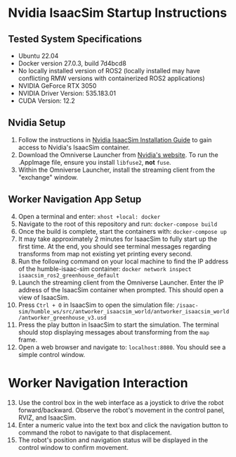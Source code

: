 # Nvidia IsaacSim Startup Instructions

## Tested System Specifications
 - Ubuntu 22.04
 - Docker version 27.0.3, build 7d4bcd8
 - No locally installed version of ROS2 (locally installed may have conflicting RMW versions with containerized ROS2 applications)
 - NVIDIA GeForce RTX 3050
 - NVIDIA Driver Version: 535.183.01
 - CUDA Version: 12.2

## Nvidia Setup

1. Follow the instructions in [Nvidia IsaacSim Installation Guide](https://docs.omniverse.nvidia.com/isaacsim/latest/installation/install_container.html) to gain access to Nvidia's IsaacSim container.
2. Download the Omniverse Launcher from [Nvidia's website](https://www.nvidia.com/en-us/omniverse/download/). To run the .AppImage file, ensure you install `libfuse2`, **not** `fuse`.
3. Within the Omniverse Launcher, install the streaming client from the "exchange" window.

## Worker Navigation App Setup

4. Open a terminal and enter: ```xhost +local: docker```
5. Navigate to the root of this repository and run: ```docker-compose build```
6. Once the build is complete, start the containers with: ```docker-compose up```
7. It may take approximately 2 minutes for IsaacSim to fully start up the first time. At the end, you should see terminal messages regarding transforms from map not existing yet printing every second.
8. Run the following command on your local machine to find the IP address of the humble-isaac-sim container: ```docker network inspect isaacsim_ros2_greenhouse_default```
9. Launch the streaming client from the Omniverse Launcher. Enter the IP address of the IsaacSim container when prompted. This should open a view of IsaacSim.
10. Press `Ctrl + O` in IsaacSim to open the simulation file: ```/isaac-sim/humble_ws/src/antworker_isaacsim_world/antworker_isaacsim_world/antworker_greenhouse_v3.usd```
11. Press the play button in IsaacSim to start the simulation. The terminal should stop displaying messages about transforming from the `map` frame.
12. Open a web browser and navigate to: ```localhost:8080```. You should see a simple control window.

# Worker Navigation Interaction

13. Use the control box in the web interface as a joystick to drive the robot forward/backward. Observe the robot's movement in the control panel, RVIZ, and IsaacSim.
14. Enter a numeric value into the text box and click the navigation button to command the robot to navigate to that displacement.
15. The robot's position and navigation status will be displayed in the control window to confirm movement.


